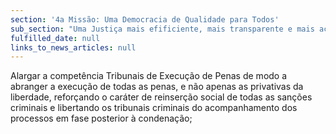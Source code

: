 ```yaml
---
section: '4a Missão: Uma Democracia de Qualidade para Todos'
sub_section: "Uma Justiça mais efificiente, mais transparente e mais acessível"
fulfilled_date: null
links_to_news_articles: null
---
```


Alargar a competência Tribunais de Execução de Penas de modo a abranger a execução de todas as penas, e não apenas as privativas da liberdade, reforçando o caráter de reinserção social de todas as sanções criminais e libertando os tribunais criminais do acompanhamento dos processos em fase posterior à condenação;
